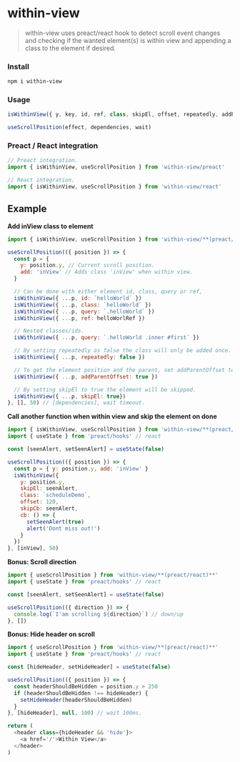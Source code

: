 # within-view

> within-view uses preact/react hook to detect scroll event changes and checking if the wanted element(s) is within view and appending a class to the element if desired.

### Install
```sh
npm i within-view
```

### Usage
```js
isWithinView({ y, key, id, ref, class, skipEl, offset, repeatedly, addParentOffset, add, skipCb, cb })
```
```js
useScrollPosition(effect, dependencies, wait)
```

### Preact / React integration
```js
// Preact integration.
import { isWithinView, useScrollPosition } from 'within-view/preact'

// React integration.
import { isWithinView, useScrollPosition } from 'within-view/react'
```

## Example

**Add inView class to element**

```js
import { isWithinView, useScrollPosition } from 'within-view/**(preact/react)**'

useScrollPosition(({ position }) => {
  const p = {
    y: position.y, // Current scroll position.
    add: 'inView' // Adds class 'inView' when within view.
  }

  // Can be done with either element id, class, query or ref,
  isWithinView({ ...p, id: `helloWorld` })
  isWithinView({ ...p, class: `helloWorld` })
  isWithinView({ ...p, query: `.helloWorld` })
  isWithinView({ ...p, ref: helloWorlRef })

  // Nested classes/ids.
  isWithinView({ ...p, query: `.helloWorld .inner #first` })

  // By setting repeatedly as false the class will only be added once.
  isWithinView({ ...p, repeatedly: false })

  // To get the element position and the parent, set addParentOffset to true.
  isWithinView({ ...p, addParentOffset: true })

  // By setting skipEl to true the element will be skipped.
  isWithinView({ ...p, skipEl: true})
}, [], 50) // [dependencies], wait timeout.
```

**Call another function when within view and skip the element on done**

```js
import { isWithinView, useScrollPosition } from 'within-view/**(preact/react)**'
import { useState } from 'preact/hooks' // react

const [seenAlert, setSeenAlert] = useState(false)

useScrollPosition(({ position }) => {
  const p = { y: position.y, add: 'inView' }
  isWithinView({
    y: position.y,
    skipEl: seenAlert,
    class: `scheduleDemo`,
    offset: 120,
    skipCb: seenAlert,
    cb: () => {
      setSeenAlert(true)
      alert('Dont miss out!')
    }
  })
}, [inView], 50)
```

**Bonus: Scroll direction**

```js
import { useScrollPosition } from 'within-view/**(preact/react)**'
import { useState } from 'preact/hooks' // react

const [seenAlert, setSeenAlert] = useState(false)

useScrollPosition(({ direction }) => {
  console.log(`I'am scrolling ${direction}`) // down/up
}, [])
```

**Bonus: Hide header on scroll**

```js
import { useScrollPosition } from 'within-view/**(preact/react)**'
import { useState } from 'preact/hooks' // react

const [hideHeader, setHideHeader] = useState(false)

useScrollPosition(({ position }) => {
  const headerShouldBeHidden = position.y > 250
  if (headerShouldBeHidden !== hideHeader) {
    setHideHeader(headerShouldBeHidden)
  }
}, [hideHeader], null, 100) // wait 100ms.

return (
  <header class={hideHeader && 'hide'}>
    <a href='/'>Within View</a>
  </header>
)
```
